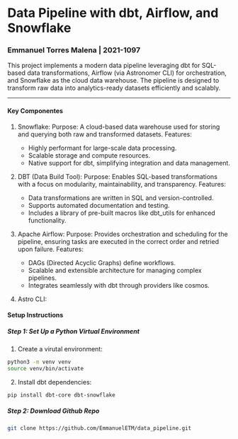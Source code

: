 #  Data Pipeline with dbt, Airflow, and Snowflake
### Emmanuel Torres Malena | 2021-1097

This project implements a modern data pipeline leveraging dbt for SQL-based data transformations, Airflow (via Astronomer CLI) for orchestration, and Snowflake as the cloud data warehouse. The pipeline is designed to transform raw data into analytics-ready datasets efficiently and scalably.

---

#### Key Componentes

1. Snowflake: Purpose: A cloud-based data warehouse used for storing and querying both raw and transformed datasets.
Features:

    - Highly performant for large-scale data processing.
    - Scalable storage and compute resources.
    - Native support for dbt, simplifying integration and data management.
   
3. DBT (Data Build Tool): Purpose: Enables SQL-based transformations with a focus on modularity, maintainability, and transparency.
Features:

    - Data transformations are written in SQL and version-controlled.
    - Supports automated documentation and testing.
    - Includes a library of pre-built macros like dbt_utils for enhanced functionality.
      
4. Apache Airflow: Purpose: Provides orchestration and scheduling for the pipeline, ensuring tasks are executed in the correct order and retried upon failure.
Features:

    - DAGs (Directed Acyclic Graphs) define workflows.
    - Scalable and extensible architecture for managing complex pipelines.
    - Integrates seamlessly with dbt through providers like cosmos.
      
5.  Astro CLI: 

#### Setup Instructions

##### Step 1: Set Up a Python Virtual Environment

1. Create a virutal environment:
   
```bash
python3 -m venv venv
source venv/bin/activate
```
2. Install dbt dependencies:
   
```bash
pip install dbt-core dbt-snowflake
```

##### Step 2: Download Github Repo

```bash
git clone https://github.com/EmmanuelETM/data_pipeline.git
```












